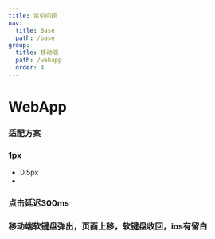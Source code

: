 ```yaml
---
title: 常见问题
nav:
  title: Base
  path: /base
group:
  title: 移动端
  path: /webapp
  order: 4
---
```


# WebApp

### 适配方案
 
### 1px 
- 0.5px
- 

### 点击延迟300ms

### 移动端软键盘弹出，页面上移，软键盘收回，ios有留白
